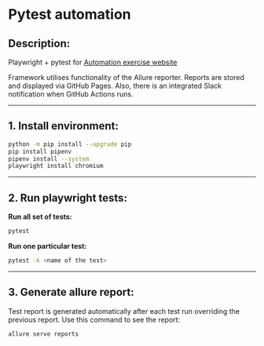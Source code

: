 
# Pytest automation

## Description:

Playwright + pytest for [Automation exercise website](https://automationexercise.com/)

Framework utilises functionality of the Allure reporter. Reports are stored and displayed via GitHub Pages. Also, there is an integrated Slack notification when GitHub Actions runs.

---

## 1. Install environment:

```bash
python -m pip install --upgrade pip  
pip install pipenv  
pipenv install --system  
playwright install chromium
```

---

## 2. Run playwright tests:

**Run all set of tests:**
```bash
pytest
```

**Run one particular test:**
```bash
pytest -k <name of the test>
```

---

## 3. Generate allure report:

Test report is generated automatically after each test run overriding the previous report. Use this command to see the report:
```bash
allure serve reports
```
